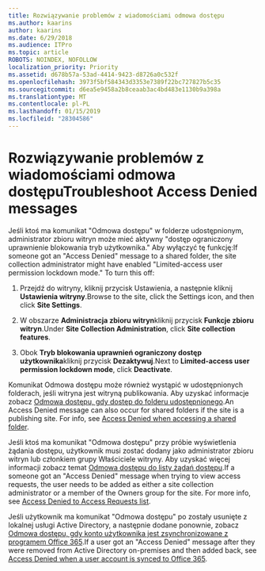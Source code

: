 ```yaml
---
title: Rozwiązywanie problemów z wiadomościami odmowa dostępu
ms.author: kaarins
author: kaarins
ms.date: 6/29/2018
ms.audience: ITPro
ms.topic: article
ROBOTS: NOINDEX, NOFOLLOW
localization_priority: Priority
ms.assetid: d678b57a-53ad-4414-9423-d8726a0c532f
ms.openlocfilehash: 3973f5bf584343d3353e7389f22bc727827b5c35
ms.sourcegitcommit: d6ea5e9458a2b8ceaab3ac4bd483e1130b9a398a
ms.translationtype: MT
ms.contentlocale: pl-PL
ms.lasthandoff: 01/15/2019
ms.locfileid: "28304586"
---
```

# <a name="troubleshoot-access-denied-messages"></a><span data-ttu-id="30d15-102">Rozwiązywanie problemów z wiadomościami odmowa dostępu</span><span class="sxs-lookup"><span data-stu-id="30d15-102">Troubleshoot Access Denied messages</span></span>

<span data-ttu-id="30d15-p101">Jeśli ktoś ma komunikat "Odmowa dostępu" w folderze udostępnionym, administrator zbioru witryn może mieć aktywny "dostęp ograniczony uprawnienie blokowania tryb użytkownika." Aby wyłączyć tę funkcję:</span><span class="sxs-lookup"><span data-stu-id="30d15-p101">If someone got an "Access Denied" message to a shared folder, the site collection administrator might have enabled "Limited-access user permission lockdown mode." To turn this off:</span></span> 
  
1. <span data-ttu-id="30d15-105">Przejdź do witryny, kliknij przycisk Ustawienia, a następnie kliknij **Ustawienia witryny**.</span><span class="sxs-lookup"><span data-stu-id="30d15-105">Browse to the site, click the Settings icon, and then click **Site Settings**.</span></span>
    
2. <span data-ttu-id="30d15-106">W obszarze **Administracja zbioru witryn**kliknij przycisk **Funkcje zbioru witryn**.</span><span class="sxs-lookup"><span data-stu-id="30d15-106">Under **Site Collection Administration**, click **Site collection features**.</span></span>
    
3. <span data-ttu-id="30d15-107">Obok **Tryb blokowania uprawnień ograniczony dostęp użytkownika**kliknij przycisk **Dezaktywuj**.</span><span class="sxs-lookup"><span data-stu-id="30d15-107">Next to **Limited-access user permission lockdown mode**, click **Deactivate**.</span></span>
    
<span data-ttu-id="30d15-p102">Komunikat Odmowa dostępu może również wystąpić w udostępnionych folderach, jeśli witryna jest witryną publikowania. Aby uzyskać informacje zobacz [Odmowa dostępu, gdy dostęp do folderu udostępnionego](https://go.microsoft.com/fwlink/?linkid=2004317).</span><span class="sxs-lookup"><span data-stu-id="30d15-p102">An Access Denied message can also occur for shared folders if the site is a publishing site. For info, see [Access Denied when accessing a shared folder](https://go.microsoft.com/fwlink/?linkid=2004317).</span></span>
  
<span data-ttu-id="30d15-p103">Jeśli ktoś ma komunikat "Odmowa dostępu" przy próbie wyświetlenia żądania dostępu, użytkownik musi zostać dodany jako administrator zbioru witryn lub członkiem grupy Właściciele witryny. Aby uzyskać więcej informacji zobacz temat [Odmowa dostępu do listy żądań dostępu](https://go.microsoft.com/fwlink/?linkid=2004220).</span><span class="sxs-lookup"><span data-stu-id="30d15-p103">If a someone got an "Access Denied" message when trying to view access requests, the user needs to be added as either a site collection administrator or a member of the Owners group for the site. For more info, see [Access Denied to Access Requests list](https://go.microsoft.com/fwlink/?linkid=2004220).</span></span>
  
<span data-ttu-id="30d15-112">Jeśli użytkownik ma komunikat "Odmowa dostępu" po zostały usunięte z lokalnej usługi Active Directory, a następnie dodane ponownie, zobacz [Odmowa dostępu, gdy konto użytkownika jest zsynchronizowane z programem Office 365](https://go.microsoft.com/fwlink/?linkid=2004318).</span><span class="sxs-lookup"><span data-stu-id="30d15-112">If a user got an "Access Denied" message after they were removed from Active Directory on-premises and then added back, see [Access Denied when a user account is synced to Office 365](https://go.microsoft.com/fwlink/?linkid=2004318).</span></span>
  

